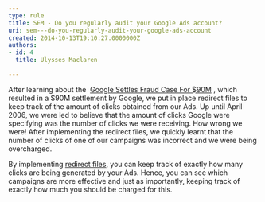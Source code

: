 ```yaml
---
type: rule
title: SEM - Do you regularly audit your Google Ads account?
uri: sem---do-you-regularly-audit-your-google-ads-account
created: 2014-10-13T19:10:27.0000000Z
authors:
- id: 4
  title: Ulysses Maclaren

---
```


After learning about the  [Google Settles Fraud Case For $90M](https&#58;//www.cbsnews.com/news/google-settles-fraud-case-for-90m/) , which resulted in a $90M settlement by Google, we put in place redirect files to keep track of the amount of clicks obtained from our Ads. Up until April 2006, we were led to believe that the amount of clicks Google were specifying was the number of clicks we were receiving. How wrong we were! After implementing the redirect files, we quickly learnt that the number of clicks of one of our campaigns was incorrect and we were being overcharged.
 
By implementing [redirect files](http&#58;//www.ssw.com.au/ssw/Standards/Rules/RulesToBetterWebsitesNavigation.aspx#ManageExternalLinks), you can keep track of exactly how many clicks are being generated by your Ads. Hence, you can see which campaigns are more effective and just as importantly, keeping track of exactly how much you should be charged for this.
